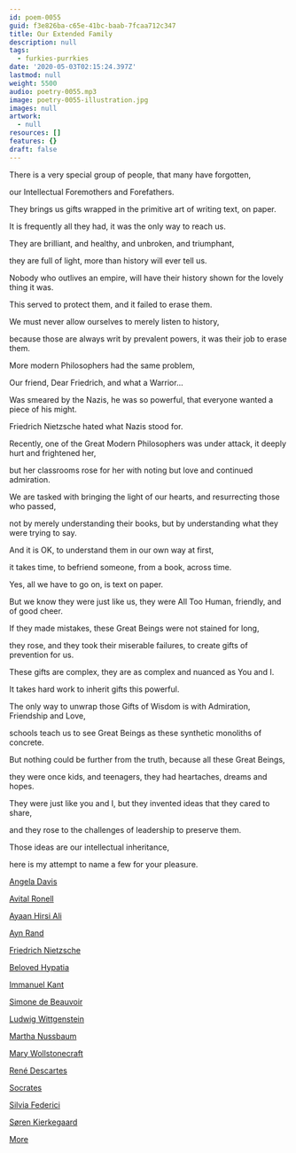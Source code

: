 ```yaml
---
id: poem-0055
guid: f3e826ba-c65e-41bc-baab-7fcaa712c347
title: Our Extended Family
description: null
tags:
  - furkies-purrkies
date: '2020-05-03T02:15:24.397Z'
lastmod: null
weight: 5500
audio: poetry-0055.mp3
image: poetry-0055-illustration.jpg
images: null
artwork:
  - null
resources: []
features: {}
draft: false
---
```


There is a very special group of people, that many have forgotten,

our Intellectual Foremothers and Forefathers.

They brings us gifts wrapped in the primitive art of writing text, on paper.

It is frequently all they had, it was the only way to reach us.

They are brilliant, and healthy, and unbroken, and triumphant,

they are full of light, more than history will ever tell us.

Nobody who outlives an empire, will have their history shown for the lovely thing it was.

This served to protect them, and it failed to erase them.

We must never allow ourselves to merely listen to history,

because those are always writ by prevalent powers, it was their job to erase them.

More modern Philosophers had the same problem,

Our friend, Dear Friedrich, and what a Warrior...

Was smeared by the Nazis, he was so powerful, that everyone wanted a piece of his might.

Friedrich Nietzsche hated what Nazis stood for.

Recently, one of the Great Modern Philosophers was under attack, it deeply hurt and frightened her,

but her classrooms rose for her with noting but love and continued admiration.

We are tasked with bringing the light of our hearts, and resurrecting those who passed,

not by merely understanding their books, but by understanding what they were trying to say.

And it is OK, to understand them in our own way at first,

it takes time, to befriend someone, from a book, across time.

Yes, all we have to go on, is text on paper.

But we know they were just like us, they were All Too Human, friendly, and of good cheer.

If they made mistakes, these Great Beings were not stained for long,

they rose, and they took their miserable failures, to create gifts of prevention for us.

These gifts are complex, they are as complex and nuanced as You and I.

It takes hard work to inherit gifts this powerful.

The only way to unwrap those Gifts of Wisdom is with Admiration, Friendship and Love,

schools teach us to see Great Beings as these synthetic monoliths of concrete.

But nothing could be further from the truth, because all these Great Beings,

they were once kids, and teenagers, they had heartaches, dreams and hopes.

They were just like you and I, but they invented ideas that they cared to share,

and they rose to the challenges of leadership to preserve them.

Those ideas are our intellectual inheritance,

here is my attempt to name a few for your pleasure.

[Angela Davis](https://www.youtube.com/results?search_query=Angela+Davis)

[Avital Ronell](https://www.youtube.com/results?search_query=Avital+Ronell)

[Ayaan Hirsi Ali](https://www.youtube.com/results?search_query=Ayaan+Hirsi+Ali)

[Ayn Rand](https://www.youtube.com/results?search_query=Ayn+Rand)

[Friedrich Nietzsche](https://www.youtube.com/results?search_query=Friedrich+Nietzsche)

[Beloved Hypatia](https://www.youtube.com/results?search_query=Hypatia)

[Immanuel Kant](https://www.youtube.com/results?search_query=Immanuel+Kant)

[Simone de Beauvoir](https://www.youtube.com/results?search_query=Simone+de+Beauvoir)

[Ludwig Wittgenstein](https://www.youtube.com/results?search_query=Ludwig+Wittgenstein)

[Martha Nussbaum](https://www.youtube.com/results?search_query=Martha+Nussbaum)

[Mary Wollstonecraft](https://www.youtube.com/results?search_query=Mary+Wollstonecraft)

[René Descartes](https://www.youtube.com/results?search_query=Rene+Descartes)

[Socrates](https://www.youtube.com/results?search_query=Socrates)

[Silvia Federici](https://www.youtube.com/results?search_query=Silvia+Federici)

[Søren Kierkegaard](https://www.youtube.com/results?search_query=S%C3%B8ren+Kierkegaard)

[More](https://en.wikipedia.org/wiki/Lists_of_philosophers)
